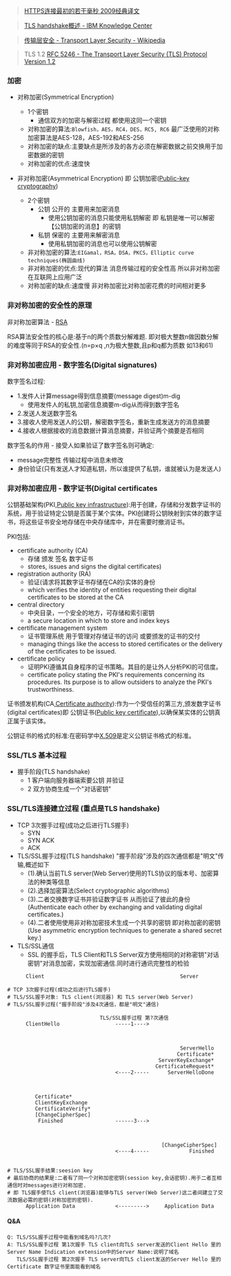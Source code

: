 >[HTTPS连接最初的若干毫秒 2009经典译文](https://www.infoq.cn/article/HTTPS-Connection-Jeff-Moser)

>[TLS handshake概述 - IBM Knowledge Center](https://www.ibm.com/support/knowledgecenter/en/SSFKSJ_7.1.0/com.ibm.mq.doc/sy10660_.htm)

>[传输层安全 - Transport Layer Security - Wikipedia](https://en.wikipedia.org/wiki/Transport_Layer_Security)

>TLS 1.2 [RFC 5246 - The Transport Layer Security (TLS) Protocol Version 1.2](https://tools.ietf.org/html/rfc5246)

### 加密

* 对称加密(Symmetrical Encryption)
  * 1个密钥
    * 通信双方的加密与解密过程 都使用这同一个密钥
  * 对称加密的算法:`Blowfish，AES，RC4，DES，RC5, RC6` 最广泛使用的对称加密算法是AES-128，AES-192和AES-256
  * 对称加密的缺点:主要缺点是所涉及的各方必须在解密数据之前交换用于加密数据的密钥
  * 对称加密的优点:速度快


* 非对称加密(Asymmetrical Encryption) 即 公钥加密([Public-key cryptography](https://en.wikipedia.org/wiki/Public-key_cryptography))
  * 2个密钥
    * 公钥 公开的 主要用来加密消息
      * 使用公钥加密的消息只能使用私钥解密  即 私钥是唯一可以解密【公钥加密的消息】的密钥
    * 私钥 保密的 主要用来解密消息
      * 使用私钥加密的消息也可以使用公钥解密
  * 非对称加密的算法:`EIGamal，RSA，DSA，PKCS，Elliptic curve techniques(椭圆曲线)`
  * 非对称加密的优点:现代的算法 消息传输过程的安全性高 所以非对称加密在互联网上应用广泛
  * 对称加密的缺点:速度慢 非对称加密比对称加密花费的时间相对更多

### 非对称加密的安全性的原理

非对称加密算法 - [RSA](https://en.wikipedia.org/wiki/RSA_(cryptosystem))

RSA算法安全性的核心是:基于n的两个质数分解难题. 即对极大整数n做因数分解的难度等同于RSA的安全性.(n=p×q ,n为极大整数,且p和q都为质数 如13和61)

### 非对称加密应用 - 数字签名(Digital signatures)

数字签名过程:
* 1.发件人计算message得到信息摘要(message digest)m-dig
  * 使用发件人的私钥,加密信息摘要m-dig从而得到数字签名
* 2.发送人发送数字签名
* 3.接收人使用发送人的公钥，解密数字签名，重新生成发送方的消息摘要
* 4.接收人根据接收的消息数据计算消息摘要，并验证两个摘要是否相同


数字签名的作用 - 接受人如果验证了数字签名则可确定:
  * message完整性 传输过程中消息未修改
  * 身份验证(只有发送人才知道私钥，所以谁提供了私钥，谁就被认为是发送人)

### 非对称加密应用 - 数字证书(Digital certificates

公钥基础架构(PKI,[Public key infrastructure](https://en.wikipedia.org/wiki/Public_key_infrastructure)):用于创建，存储和分发数字证书的系统，用于验证特定公钥是否属于某个实体。PKI创建将公钥映射到实体的数字证书，将这些证书安全地存储在中央存储库中，并在需要时撤消证书。

PKI包括:
* certificate authority (CA)
  * 存储 颁发 签名 数字证书
  * stores, issues and signs the digital certificates)
* registration authority (RA)
  * 验证(请求将其数字证书存储在CA的)实体的身份
  * which verifies the identity of entities requesting their digital certificates to be stored at the CA
* central directory
  * 中央目录，一个安全的地方，可存储和索引密钥
  * a secure location in which to store and index keys
* certificate management system
  * 证书管理系统 用于管理对存储证书的访问 或要颁发的证书的交付
  * managing things like the access to stored certificates or the delivery of the certificates to be issued.
* certificate policy
  * 证明PKI遵循其自身程序的证书策略。其目的是让外人分析PKI的可信度。
  * certificate policy stating the PKI's requirements concerning its procedures. Its purpose is to allow outsiders to analyze the PKI's trustworthiness.

证书颁发机构(CA,[Certificate authority](https://en.wikipedia.org/wiki/Certificate_authority)):作为一个受信任的第三方,颁发数字证书(digital certificates)即 公钥证书([Public key certificate](https://en.wikipedia.org/wiki/Public_key_certificate)),以确保某实体的公钥真正属于该实体。

公钥证书的格式的标准:在密码学中[X.509](https://en.wikipedia.org/wiki/X.509)是定义公钥证书格式的标准。

### SSL/TLS 基本过程

* 握手阶段(TLS handshake)
  * 1 客户端向服务器端索要公钥 并验证
  * 2 双方协商生成一个"对话密钥"

### SSL/TLS连接建立过程 (重点是TLS handshake)

* TCP 3次握手过程(成功之后进行TLS握手)
  * SYN
  * SYN ACK
  * ACK
* TLS/SSL握手过程(TLS handshake)  "握手阶段"涉及的四次通信都是"明文"传输,概述如下
  * (1).确认当前TLS server(Web Server)使用的TLS协议的版本号、加密算法的种类等信息
  * (2).选择加密算法(Select cryptographic algorithms)
  * (3).二者交换数字证书并验证数字证书 从而验证了彼此的身份(Authenticate each other by exchanging and validating digital certificates.)
  * (4).二者使用使用非对称加密技术生成一个共享的密钥 即对称加密的密钥(Use asymmetric encryption techniques to generate a shared secret key.)
* TLS/SSL通信
  * SSL 的握手后，TLS Client和TLS Server双方使用相同的对称密钥"对话密钥"对消息加密，实现加密通信.同时进行通讯完整性的检验


```
      Client                                            Server

# TCP 3次握手过程(成功之后进行TLS握手)
# TLS/SSL握手对象: TLS client(浏览器) 和 TLS server(Web Server)
# TLS/SSL握手过程("握手阶段"涉及4次通信，都是"明文"通信)

                              TLS/SSL握手过程 第?次通信
      ClientHello                  -----1---->



                                                        ServerHello
                                                       Certificate*
                                                 ServerKeyExchange*
                                                CertificateRequest*
                                   <----2-----      ServerHelloDone



         Certificate*
         ClientKeyExchange
         CertificateVerify*
         [ChangeCipherSpec]
          Finished                 ------3--->



                                                  [ChangeCipherSpec]
                                   <----4-----             Finished


# TLS/SSL握手结果:seesion key
# 最后协商的结果是:二者有了同一个对称加密密钥(session key,会话密钥).用于二者互相通信时对messages进行对称加密.
# 即 TLS握手使TLS client(浏览器)能够与TLS server(Web Server)这二者间建立了交流数据必需的密钥(对称加密的密钥).
      Application Data             <--------->     Application Data
```

#### Q&A

```
Q: TLS/SSL握手过程中能看到域名吗?几次?
A: TLS/SSL握手过程 第1次握手 TLS client向TLS server发送的Client Hello 里的Server Name Indication extension中的Server Name:说明了域名
   TLS/SSL握手过程 第2次握手 TLS server向TLS client发送的Server Hello 里的 Certificate 数字证书里面能看到域名
```
